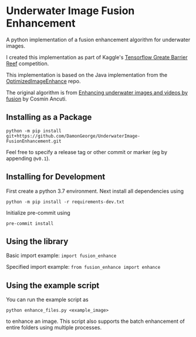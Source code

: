 
# Underwater Image Fusion Enhancement
A python implementation of a fusion enhancement algorithm for underwater images.

I created this implementation as part of Kaggle's [Tensorflow Greate Barrier Reef](https://www.kaggle.com/c/tensorflow-great-barrier-reef) competition.

This implementation is based on the Java implementation from the [OptimizedImageEnhance](https://github.com/IsaacChanghau/OptimizedImageEnhance) repo.

The original algorithm is from [Enhancing underwater images and videos by fusion](https://ieeexplore.ieee.org/document/6247661) by Cosmin Ancuti.


## Installing as a Package
```
python -m pip install git+https://github.com/DamonGeorge/UnderwaterImage-FusionEnhancement.git
```
Feel free to specify a release tag or other commit or marker (eg by appending `@v0.1`).

## Installing for Development
First create a python 3.7 environment.
Next install all dependencies using
```
python -m pip install -r requirements-dev.txt
```
Initialize pre-commit using
```
pre-commit install
```


## Using the library
Basic import example: `import fusion_enhance`

Specified import example: `from fusion_enhance import enhance`


## Using the example script
You can run the example script as
```
python enhance_files.py <example_image>
```
to enhance an image.
This script also supports the batch enhancement of entire folders using multiple processes.
